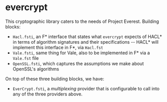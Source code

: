 # evercrypt

This cryptographic library caters to the needs of Project Everest. Building
blocks:
- `Hacl.fsti`, an F\* interface that states what `evercrypt` expects of HACL\*
  in terms of algorithm signatures and their specifications -- HACL\* will
  implement this interface in F\*, via `Hacl.fst`
- `Vale.fsti`, same thing for Vale, also to be implemented in F\* via a
  `Vale.fst` file
- `OpenSSL.fsti`, which captures the assumptions we make about OpenSSL's
  algorithms

On top of these three building blocks, we have:
- `EverCrypt.fsti`, a *multiplexing* provider that is configurable to call into
  any of the three providers above.
